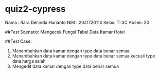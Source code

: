 # quiz2-cypress

Nama : Rara Deninda Hurianto
NIM : 2041720110
Kelas: TI 3C
Absen: 20

##Test Scenario: Mengecek Fungsi Tabel Data Kamar Hotel

##Test Case:
1. Menambahkan data kamar dengan type data benar semua
2. Menambahkan data kamar dengan type data benar semua kecuali type data harga salah
3. Mengedit data kamar dengan type data benar semua
